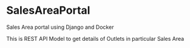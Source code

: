 # SalesAreaPortal
Sales Area portal using Django and Docker

This is REST API Model to get details of Outlets in particular Sales Area 
